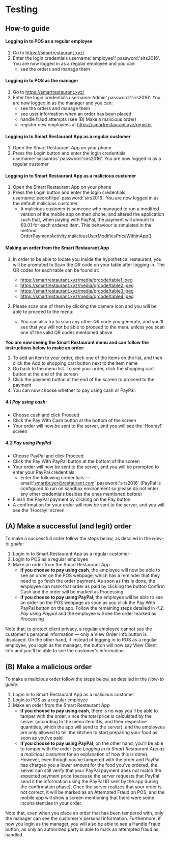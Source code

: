 # Testing

## How-to guide
#### Logging in to POS as a regular employee

1. Go to https://smartrestaurant.xyz/
2. Enter the login credentials username:'employee1' password:'sirs2016'. You are now logged in as a regular employee and you can:
	- see the orders and manage them

#### Logging in to POS as the manager

1. Go to https://smartrestaurant.xyz/
2. Enter the login credentials username:'Admin' password:'sirs2016'. You are now logged in as the manager and you can:
	- see the orders and manage them
	- see user information when an order has been placed
	- handle fraud attempts (see (B) Make a malicious order)
	- register new employees at https://smartrestaurant.xyz/register

#### Logging in to Smart Restaurant App as a regular customer
1. Open the Smart Restaurant App on your phone
2. Press the Login button and enter the login credentials username:'luissantos' password:'sirs2016'. You are now logged in as a regular customer

#### Logging in to Smart Restaurant App as a malicious custumer
1. Open the Smart Restaurant App on your phone
2. Press the Login button and enter the login credentials username:'pedrofilipe' password:'sirs2016'. You are now logged in as the default malicious customer. 
	- A malicious customer is someone who managed to run a modified version of the mobile app on their phone, and altered the application such that, when paying with PayPal, the payment will amount to €0.01 for each ordered item. This behaviour is simulated in the method OrderPaymentActivity.maliciousUserModifiesPriceWithinApp()

#### Making an order from the Smart Restaurant App 
1. In order to be able to locate you inside the hypothetical restaurant, you will be prompted to Scan the QR code on your table after logging in. The QR codes for each table can be found at:
	- https://smartrestaurant.xyz/media/qrcode/table1.jpeg
	- https://smartrestaurant.xyz/media/qrcode/table2.jpeg
	- https://smartrestaurant.xyz/media/qrcode/table3.jpeg
	- https://smartrestaurant.xyz/media/qrcode/table4.jpeg
	
2. Please scan one of them by clicking the camera icon and you will be able to proceed to the menu:
	- You can also try to scan any other QR code you generate, and you'll see that you will not be able to proceed to the menu unless you scan one of the valid QR codes mentioned above

**You are now seeing the Smart Restaurant menu and can follow the instructions below to make an order:**

1. To add an item to your order, click one of the items on the list, and then click the Add to shopping cart button next to the item name
2. Go back to the menu list. To see your order, click the shopping cart button at the end of the screen
3. Click the payment button at the end of the screen to proceed to the payment
4. You can now choose whether to pay using cash or PayPal:

##### 4.1 Pay using cash: 
- Choose cash and click Proceed
- Click the Pay With Cash button at the bottom of the screen
- Your order will now be sent to the server, and you will see the 'Hooray!' screen

##### 4.2 Pay using PayPal
- Choose PayPal and click Proceed
- Click the Pay With PayPal button at the bottom of the screen
- Your order will now be sent to the server, and you will be prompted to enter your PayPal credentials:
	- Enter the following credentials — email:'smartbuyer@restaurant.com' password:'sirs2016' (PayPal is configured to run on sandbox environment so please do not enter any other credentials besides the ones mentioned before)
- Finish the PayPal payment by clicking on the Pay button
- A confirmation for your order will now be sent to the server, and you will see the 'Hooray!' screen


## (A) Make a successful (and legit) order
To make a successfull order follow the steps below, as detailed in the *How-to guide*:

1. Login in to Smart Restaurant App as a regular customer
2. Login to POS as a regular employee 
3. Make an order from the Smart Restaurant App
	- **if you choose to pay using cash**, the employee will now be able to see an order on the POS webpage, which has a reminder that they need to go fetch the order payment. As soon as this is done, the employee can mark that order as paid by clicking the button Confirm Cash and the order will be marked as Processing
	- **if you choose to pay using PayPal**, the employee will be able to see an order on the POS webpage as soon as you click the Pay With PayPal button on the app. Follow the remaining steps detailed in *4.2. Pay using Paypal* and the employee will see the order marked as Processing

Note that, to protect client privacy, a regular employee cannot see the customer's personal information — only a View Order Info button is displayed. On the other hand, if instead of logging in to POS as a regular employee, you login as the manager, the button will now say View Client Info and you'll be able to see the customer's information.

## (B) Make a malicious order
To make a malicious order follow the steps below, as detailed in the *How-to guide*:

1. Login in to Smart Restaurant App as a malicious customer
2. Login to POS as a regular employee 
3. Make an order from the Smart Restaurant App
	- **if you choose to pay using cash**, there is no way you'll be able to tamper with the order, since the total price is calculated by the server (according to the menu item IDs, and their respective quantities, which the app will send to the server), and the employees are only allowed to tell the kitchen to start preparing your food as soon as you've paid
	- **if you choose to pay using PayPal**, on the other hand, you'll be able to tamper with the order (see *Logging in to Smart Restaurant App as a malicious custumer* for an explanation of how this is done). However, even though you've tampered with the order and PayPal has charged you a lower amount for the food you've ordered, the server can still verify that your PayPal payment does not match the expected payment price (because the server requests that PayPal send it the information using the PayPal ID sent by the app during the confirmation phase). Once the server realizes that your order is not correct, it will be marked as an Attempted Fraud on POS, and the mobile app will show a screen mentioning that there were some inconsistencies in your order.
	
Note that, even when you place an order that has been tampered with, only the manager can see the customer's personal information. Furthermore, if now you login as the manager, you will also be able to see a Handle Fraud button, as only an authorized party is able to mark an attempted fraud as handled.


